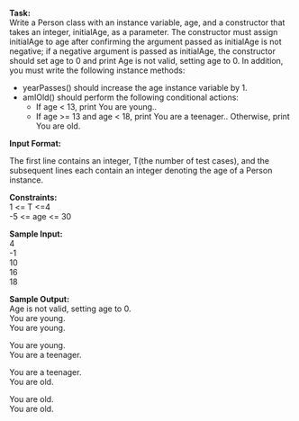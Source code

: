 **Task:** </br>
Write a Person class with an instance variable, age, and a constructor that takes an integer, initialAge, as a parameter. The constructor must assign initialAge to age after confirming the argument passed as initialAge is not negative; if a negative argument is passed as initialAge, the constructor should set age to 0 and print Age is not valid, setting age to 0. In addition, you must write the following instance methods:

* yearPasses() should increase the age instance variable by 1.
* amIOld() should perform the following conditional actions:
    * If age < 13, print You are young..
    * If age >= 13 and age < 18, print You are a teenager..
Otherwise, print You are old.

**Input Format:** </br>

The first line contains an integer, T(the number of test cases), and the  subsequent lines each contain an integer denoting the age of a Person instance.

**Constraints:** </br>
1 <= T <=4 </br>
-5 <= age <= 30

**Sample Input:** </br>
4 </br>
-1 </br>
10 </br>
16 </br>
18

**Sample Output:** </br>
Age is not valid, setting age to 0. </br>
You are young.  </br>
You are young. </br>

You are young. </br>
You are a teenager. </br>

You are a teenager. </br>
You are old. </br>

You are old. </br>
You are old.
